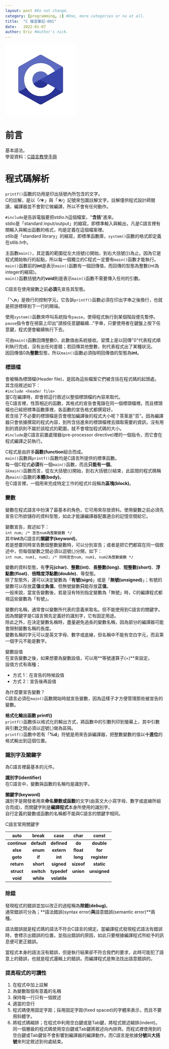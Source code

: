 ```yaml
---
layout: post #Do not change.
category: [programming, c] #One, more categories or no at all.
title:  "C 複習筆記-001"
date:   2022-01-07
author: Eric #Author's nick.
---
```


<a href="/assets/img/posts/clogo.jpg" data-lity class="sx-center">
  <img src="/assets/img/posts/clogo_thumb.jpg"/>
</a>

# 前言 #
基本語法。  
學習資料：[C語言教學手冊](https://www.books.com.tw/products/0010360466 "Title")

# 程式碼解析 #
`printf()`函數的功用是印出括號內所包含的文字。  
C的註解，是以「**∕＊**」與「**＊∕**」記號來包圍註解文字。註解僅供程式設計師閱讀，編譯器並不會對它做編譯，所以不會有任何動作。  

`#include`是告訴電腦要把stdio.h這個檔案，"**含括**"進來。  
stdio是「standard input/output」的縮寫，即標準輸入與輸出，凡是C語言裡有關輸入與輸出函數的格式，均是定義在這個檔案裡。  
stlib是「standard library」的縮寫，即標準函數庫，`system()`函數的格式即定義在stlib.h中。  

主函數`main()`，其定義的範圍從左大括號({)開始，到右大括號(})為止。因為它是程式開始執行的起點，所以每一個獨立的C程式一定要有`main()`函數才能執行。  
`main()`函數前的**int**是表示`main()`函數有一個回傳值，而回傳的型態為整數(int為integer的縮寫)。  
`main()`函數括號內的**void**則是表示`main()`函數不需要傳入任何的引數。  

C語言在使用變數之前**必須**先宣告其型態。  

「**＼n**」是換行的控制字元，它告訴`printf()`函數必須在印出字串之後換行，也就是把游標移到下一行的開端。  

使用`system()`函數來呼叫系統指令`pause`，使得程式執行到某個階段便先暫停。`pause`指令會在視窗上印出"請按任意鍵繼續..."字串，只要使用者在鍵盤上按下任意鍵，程式便會繼續執行下去。  

可由`main()`函數回傳整數0，此數值由系統接收。習慣上是以回傳"0"代表程式順利執行完成，沒有出任何差錯；若回傳其他整數，則代表程式出了某種狀況。  
因回傳值0為**整數**型態，所以`main()`函數必須指明回傳值的型態為**int**。  

### 標頭檔 ###
會被稱為標頭檔(Header file)，是因為這些檔案它們被含括在程式碼的起頭處。  
其含括敘述如下：  
```#include <header file>```  
當C在編譯時，即會把這行敘述以整個標頭檔的內容來取代。  
在C語言裡，性質相近的函數，其格式的宣告會蒐錄在同一個標頭檔裡。而且標頭檔也已經把標準函數庫裡，各函數的宣告格式都撰寫好。  
若含括了不必要的標頭檔是否會增加編譯後的程式大小呢？答案是"否"。因為編譯器只會依據撰寫的程式內容，到所含括進來的標頭檔裡去擷取需要的資訊，沒有用到的資訊則不屬於該程式的範圍，就不會增加程式碼的大小。  
`#include`是C語言前置處理器(pre-processor directive)裡的一個指令，而它會在程式編譯之前執行。  

C程式是由許多**函數(function**組合而成。  
`main()`函數與`printf()`函數均是C語言所提供的標準函數。  
每一個C程式**必須**有一個`main()`函數，而且**只能有一個**。  
以`main()`函數而言，從左大括號({)開始，到右大括號(})結束，此區間的程式碼稱為`main()`函數的**本體(body)**。  
在C語言裡，一個用來完成特定工作的程式片段稱為**區塊(block)**。  

### 變數 ###
變數在程式語言中扮演了最基本的角色，它可用來存放資料。使用變數之前必須先宣告它所欲儲存的資料型態，如此才能讓編譯器配置適合的記憶空間給它。  

變數宣告，敘述如下：  
```int num; /* 宣告num為整數變數 */```  
其中**int**為C語言的**關鍵字(keyword)**。  
若是想要同時宣告數個整數變數時，可以分別宣告；或者是把它們都寫在同一個敘述中，但每個變數之間必須以逗號(,)分開，如下：  
``` int num, num1, num2; /* 同時宣告num, num1, num2為整數變數 */ ```  

變數的資料型態，有**字元(char)**、**整數(int)**、**長整數(long)**、**短整數(short)**、**浮點數(float)**、**倍精度浮點數(double)**、等型態。  
除了型態外，還可以決定變數為「**有號(sign)**」或是「**無號(unsigned)**」；有號的變數可以存放**正值**或**負值**，但無號變數**只**能存放**正值**。  
一般來說，當宣告變數後，若是沒有特別指定變數為「無號」時，C的編譯程式都視這些變數為「有號」。  

變數的名稱，通常會以變數所代表的意義來取名。但不能使用到C語言的關鍵字。因為關鍵字是C語言預先定義好的識別字，它有固定用途。  
除此之外，在決定變數名稱時，盡量避免過長的變數名稱，因為部分的編譯器可能會限制變數名稱的長度。  
變數名稱的字元可以是英文字母、數字或底線，但名稱中不能有空白字元，而且第一個字元不能是數字。  

變數設值  
在宣告變數之後，如果想要為變數設值，可以用**等號運算子(=)**來設定。  
設值方式有兩種；
- 方式 1：在宣告的時候設值
- 方式 2：宣告後再設值

為什麼要宣告變數？  
C語言必須在`main()`函數開始時就宣告變數，因為這樣子才方便管理那些被宣告的變數。  

**格式化輸出函數 printf()**  
`printf()`函數係以格式化的輸出方式，將函數中的引數列印到螢幕上，其中引數與引數之間必須以逗號(,)做為區隔。  
`printf()`函數中若有「**%d**」符號是用來告訴編譯器，把整數變數的值以**十進位**的格式輸出到這個位置。  

### 識別字及關鍵字 ###
為C語言裡最基本的元件。  

**識別字(identifier)**  
在C語言中，變數與函數的名稱均是識別字。  

**關鍵字(keyword)**  
識別字是開發者用來**命名變數或函數**的文字(由英文大小寫字母、數字或底線所組合而成)，而關鍵字則是**編譯程式**本身所使用的識別字。  
自行定義的變數或函數的名稱都不能與C語言的關鍵字相同。  

C語言常用關鍵字  

| auto | break | case | char | const |
| :-: | :-: | :-: | :-: | :-: |
| **continue** | **default** | **defined** | **do** | **double** |
| **else** | **enum** | **extern** | **float** | **for** |
| **goto** | **if** | **int** | **long** | **register** |
| **return** | **short** | **signed** | **sizeof** | **static** |
| **struct** | **switch** | **typedef** | **union** | **unsigned** |
| **void** | **while** | **volatile** | | |

### 除錯 ###
發現程式的錯誤並加以改正的過程稱為**除錯(debug)**。  
通常錯誤可分為；**語法錯誤(syntax error)**與**語意錯誤(semantic error)**兩種。  

語法錯誤就是程式碼的語法不符合C語言的規定。當編譯程式發現程式語法有錯誤時，會標示出錯誤的位置，並指出錯誤的原因，如此只要根據編譯程式所給予的訊息便可更正錯誤。  

當程式本身的語法沒有錯誤，但是執行結果卻不符合我們的要求，此時可能犯了語意上的錯誤，也就是程式邏輯上的錯誤。而編譯程式是無法找出語意錯誤的。  

### 提高程式的可讀性 ###
1. 在程式中加上註解
2. 為變數取個有意義的名稱
3. 保持每一行只有一個敘述
4. 適當的空行
5. 程式碼使用固定字距；採用固定字距(fixed spaced)的字體來表示，而且不要用斜體字。
6. 將程式碼縮排；在程式中利用空白鍵或是Tab鍵，將程式敘述縮排(indent)。同一個層級的程式碼使用空白鍵或Tab鍵將敘述向內排齊。而程式裡使用到的空白鍵或Tab鍵皆不會影響到編譯器的編譯動作。而C語言是依據**分號**與**大括號**來判定敘述到何處結束。
